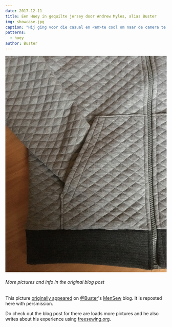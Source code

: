 ```yaml
---
date: 2017-12-11
title: Een Huey in gequilte jersey door Andrew Myles, alias Buster
img: showcase.jpg
caption: "Hij ging voor die casual en <em>te cool om naar de camera te kijken</em> look."
patterns:
  - huey
author: Buster
---
```


![Is deze gequilte jersey die Andrew gebruikte niet geweldig](high_detail.jpg) 

<Note>

###### More pictures and info in the original blog post
This picture 
[originally appeared](https://mensew.wordpress.com/2017/12/10/hugo-hoodie-freesewing-org/) 
on [@Buster](/users/Buster)'s [MenSew](https://mensew.wordpress.com/) blog. It is reposted here with persmission.

Do check out the blog post for there are loads more pictures and he also writes about his 
experience using [freesewing.org](/).

</Note>

